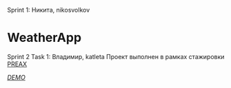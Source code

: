 Sprint 1: Никита, nikosvolkov
# WeatherApp
Sprint 2 Task 1: Владимир, katleta
Проект выполнен в рамках стажировки [PREAX](https://preax.ru/sprints)

[*DEMO*](https://cactys.github.io/weather-app-2/)
